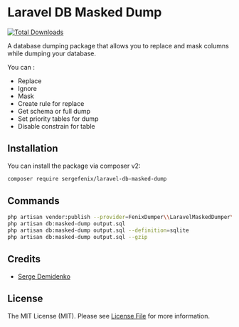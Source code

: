 # Laravel DB Masked Dump
[![Total Downloads](https://img.shields.io/packagist/dt/sergefenix/laravel-db-masked-dump.svg?style=flat-square)](https://packagist.org/packages/sergefenix/laravel-db-masked-dump)

A database dumping package that allows you to replace and mask columns while dumping your database.

You can :
* Replace
* Ignore
* Mask
* Create rule for replace
* Get schema or full dump
* Set priority tables for dump
* Disable constrain for table

## Installation

You can install the package via composer v2:

```bash
composer require sergefenix/laravel-db-masked-dump
```

## Commands
```bash
php artisan vendor:publish --provider=FenixDumper\\LaravelMaskedDumper\\LaravelMaskedDumpServiceProvider
php artisan db:masked-dump output.sql
php artisan db:masked-dump output.sql --definition=sqlite
php artisan db:masked-dump output.sql --gzip
```

## Credits

- [Serge Demidenko](https://github.com/sergefenix)

## License

The MIT License (MIT). Please see [License File](LICENSE.md) for more information.
